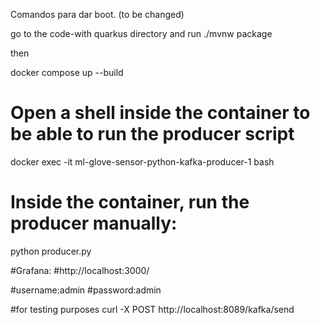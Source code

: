 Comandos para dar boot. (to be changed)

go to the code-with quarkus directory and run ./mvnw package

then

docker compose up --build

# Open a shell inside the container to be able to run the producer script
docker exec -it ml-glove-sensor-python-kafka-producer-1 bash

# Inside the container, run the producer manually:
python producer.py

#Grafana:
#http://localhost:3000/

#username:admin
#password:admin

#for testing purposes
curl -X POST http://localhost:8089/kafka/send
